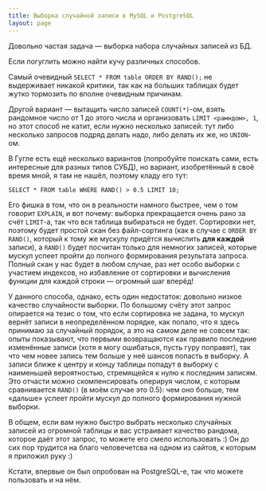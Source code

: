 ```yaml
---
title: Выборка случайной записи в MySQL и PostgreSQL
layout: page 
---
```

Довольно частая задача — выборка набора случайных записей из БД.

Если погуглить можно найти кучу различных способов.

Самый очевидный `SELECT * FROM table ORDER BY RAND();` не выдерживает никакой критики, так как на больших таблицах будет жутко тормозить по вполне очевидным причинам.

Другой вариант — вытащить число записей `COUNT(*)`-ом, взять рандомное число от 1 до этого числа и организовать `LIMIT <рамндом>, 1`, но этот способ не катит, если нужно несколько записей: тут либо несколько запросов подряд делать надо, либо делать их же, но `UNION`-ом.

В Гугле есть ещё несколько вариантов (попробуйте поискать сами, есть интересные для разных типов СУБД), но вариант, изобретённый в своё время мной, я там не нашёл, поэтому кладу его тут:
    
    SELECT * FROM table WHERE RAND() > 0.5 LIMIT 10;

Его фишка в том, что он в реальности намного быстрее, чем о том говорит `EXPLAIN`, и вот почему: выборка прекращается очень рано за счёт `LIMIT`-а, так что вся таблица выбираться не будет. Сортировки нет, поэтому будет простой скан без файл-сортинга (как в случае с `ORDER BY RAND()`, который к тому же мускулу придётся вычислить **для каждой** записи), а `RAND()` будет посчитан только для немногих записей, которые мускул успеет пройти до полного формирования результата запроса. Полный скан у нас будет в любом случае, раз нет особо выборки с участием индексов, но избавление от сортировки и вычисления функции для каждой строки — огромный шаг вперёд!

У данного способа, однако, есть один недостаток: довольно низкое качество случайности выборки. По большому счёту этот запрос опирается на тезис о том, что если сортировка не задана, то мускул вернёт записи в неопределённом порядке, как попало, что я здесь принимаю за случайный порядок, а это на самом деле не совсем так: опыты показывают, что первыми возвращаются как правило последние изменённые записи (хотя я могу ошибаться, пусть гуру поправят), так что чем новее запись тем больше у неё шансов попасть в выборку. А записи ближе к центру и концу таблицы попадут в выборку с наименьшей вероятностью, стремящейся к нулю к последним записям. Это отчасти можно скомпенсировать оперируя числом, с которым сравнивается `RAND()` (в моём случае это 0.5): чем оно больше, тем «дальше» успеет пройти мускул до полного формирования нужной выборки.

В общем, если вам нужно быстро выбрать несколько случайных записей из огромной таблицы и вас устраивает качество рандома, которое даёт этот запрос, то можете его смело использовать :) Он до сих пор трудится на благо человечетсва на одном из сайтов, к которым я приложил руку :)

Кстати, впервые он был опробован на PostgreSQL-е, так что можете пользовать и на нём.
